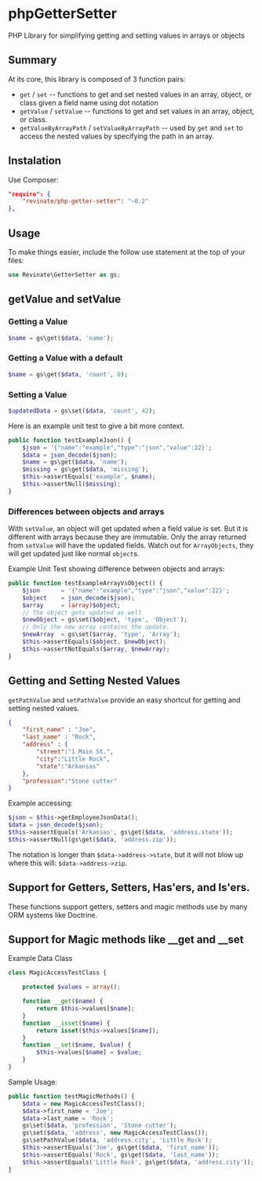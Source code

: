 # phpGetterSetter
PHP Library for simplifying getting and setting values in arrays or objects

## Summary

At its core, this library is composed of 3 function pairs:

- `get` / `set` -- functions to get and set nested values in an array, object, or class given a field name using dot notation
- `getValue` / `setValue` -- functions to get and set values in an array, object, or class.
- `getValueByArrayPath` / `setValueByArrayPath` -- used by `get` and `set` to access the nested values by specifying the path in an array. 

## Instalation 
Use Composer:

```json
"require": {
    "revinate/php-getter-setter": "~0.2"
},
```

## Usage

To make things easier, include the follow use statement at the top of your files:
```php
use Revinate\GetterSetter as gs;
```

## getValue and setValue

### Getting a Value
```php
$name = gs\get($data, 'name');
```

### Getting a Value with a default
```php
$name = gs\get($data, 'count', 0);
```

### Setting a Value
```php
$updatedData = gs\set($data, 'count', 42);
```

Here is an example unit test to give a bit more context.
```php
public function testExampleJson() {
    $json = '{"name":"example","type":"json","value":22}';
    $data = json_decode($json);
    $name = gs\get($data, 'name');
    $missing = gs\get($data, 'missing');
    $this->assertEquals('example', $name);
    $this->assertNull($missing);
}
```

### Differences between objects and arrays
With `setValue`, an object will get updated when a field value is set.  But it is different with arrays because they are immutable.  Only the array returned from `setValue` will have the updated fields.  Watch out for `ArrayObjects`, they will get updated just like normal `object`s.

Example Unit Test showing difference between objects and arrays:
```php
public function testExampleArrayVsObject() {
    $json      = '{"name":"example","type":"json","value":22}';
    $object    = json_decode($json);
    $array     = (array)$object;
    // The object gets updated as well
    $newObject = gs\set($object, 'type', 'Object');
    // Only the new array contains the update.
    $newArray  = gs\set($array, 'type', 'Array');
    $this->assertEquals($object, $newObject);
    $this->assertNotEquals($array, $newArray);
}
```

## Getting and Setting Nested Values

`getPathValue` and `setPathValue` provide an easy shortcut for getting and setting nested values.  

```json
{
    "first_name" : "Joe",
    "last_name" : "Rock",
    "address" : {
        "street":"1 Main St.",
        "city":"Little Rock",
        "state":"Arkansas"
    },
    "profession":"Stone cutter"
}
```

Example accessing:
```php
$json = $this->getEmployeeJsonData();
$data = json_decode($json);
$this->assertEquals('Arkansas', gs\get($data, 'address.state'));
$this->assertNull(gs\get($data, 'address.zip'));
```

The notation is longer than `$data->address->state`, but it will not blow up where this will: `$data->address->zip`.

## Support for Getters, Setters, Has'ers, and Is'ers.


These functions support getters, setters and magic methods use by many ORM systems like Doctrine.

## Support for Magic methods like __get and __set


Example Data Class
```php
class MagicAccessTestClass {

    protected $values = array();

    function __get($name) {
        return $this->values[$name];
    }
    function __isset($name) {
        return isset($this->values[$name]);
    }
    function __set($name, $value) {
        $this->values[$name] = $value;
    }
}
```

Sample Usage:

```php
public function testMagicMethods() {
    $data = new MagicAccessTestClass();
    $data->first_name = 'Joe';
    $data->last_name = 'Rock';
    gs\set($data, 'profession', 'Stone cutter');
    gs\set($data, 'address', new MagicAccessTestClass());
    gs\setPathValue($data, 'address.city', 'Little Rock');
    $this->assertEquals('Joe', gs\get($data, 'first_name'));
    $this->assertEquals('Rock', gs\get($data, 'last_name'));
    $this->assertEquals('Little Rock', gs\get($data, 'address.city'));
}
```

